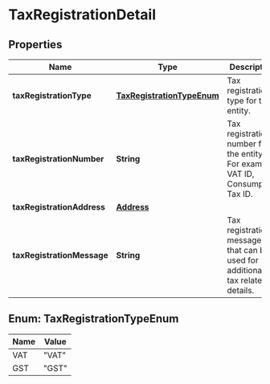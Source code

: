 # TaxRegistrationDetail

## Properties
Name | Type | Description | Notes
------------ | ------------- | ------------- | -------------
**taxRegistrationType** | [**TaxRegistrationTypeEnum**](#TaxRegistrationTypeEnum) | Tax registration type for the entity. |  [optional]
**taxRegistrationNumber** | **String** | Tax registration number for the entity. For example, VAT ID, Consumption Tax ID. | 
**taxRegistrationAddress** | [**Address**](Address.md) |  |  [optional]
**taxRegistrationMessage** | **String** | Tax registration message that can be used for additional tax related details. |  [optional]

<a name="TaxRegistrationTypeEnum"></a>
## Enum: TaxRegistrationTypeEnum
Name | Value
---- | -----
VAT | &quot;VAT&quot;
GST | &quot;GST&quot;

